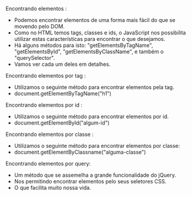Encontrando elementos :

- Podemos encontrar elementos de uma forma mais fácil do que se movendo pelo DOM.
- Como no HTML temos tags, classes e ids, o JavaScript nos possibilita utilizar estas características para encontrar o que desejamos.
- Há alguns métodos para isto: "getElementsByTagName", "getElementsById", "getElementsByClassName", e também o "querySelector".
- Vamos ver cada um deles em detalhes.

Encontrando elementos por tag :

- Utilizamos o seguinte método para encontrar elementos pela tag.
- document.getElementByTagName("h1")

Encontrando elementos por id :

- Utilizamos o seguinte método para encontrar elementos por id.
- document.getElementById("algum-id")

Encontrando elementos por classe :

- Utilizamos o seguinte método para encontrar elementos por classe:
- document.getElementByClassname("alguma-classe")

Encontrando elementos por query:

- Um método que se assemelha a grande funcionalidade do jQuery.
- Nos permitindo encontrar elementos pelo seus seletores CSS.
- O que facilita muito nossa vida.